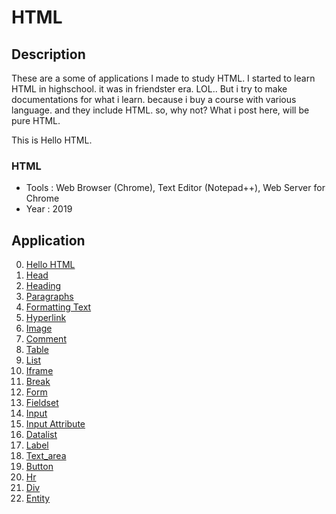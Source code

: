 # HTML

## Description
These are a some of applications I made to study HTML. I started to learn HTML in highschool. it was in friendster era. LOL..
But i try to make documentations for what i learn. because i buy a course with various language. and they include HTML. so, why not?
What i post here, will be pure HTML.

This is Hello HTML. 

### HTML
  - Tools : Web Browser (Chrome), Text Editor (Notepad++), Web Server for Chrome
  - Year : 2019

## Application
 0. [ Hello HTML ](https://github.com/Hidayat-rivai/html)
 1. [ Head ](https://github.com/Hidayat-rivai/html_head)
 2. [ Heading ](https://github.com/Hidayat-rivai/html_heading)
 3. [ Paragraphs ](https://github.com/Hidayat-rivai/html_paragraphs)
 4. [ Formatting Text ](https://github.com/Hidayat-rivai/html_formatting_text)
 5. [ Hyperlink ](https://github.com/Hidayat-rivai/html_hyperlink)
 6. [ Image ](https://github.com/Hidayat-rivai/html_image)
 7. [ Comment ](https://github.com/Hidayat-rivai/html_comment)
 8. [ Table ](https://github.com/Hidayat-rivai/html_table)
 9. [ List ](https://github.com/Hidayat-rivai/html_list)
 10. [ Iframe ](https://github.com/Hidayat-rivai/html_iframe)
 11. [ Break ](https://github.com/Hidayat-rivai/html_break)
 12. [ Form ](https://github.com/Hidayat-rivai/html_form)
 13. [ Fieldset ](https://github.com/Hidayat-rivai/html_fieldset)
 14. [ Input ](https://github.com/Hidayat-rivai/html_input)
 15. [ Input Attribute ](https://github.com/Hidayat-rivai/html_input_atribut)
 16. [ Datalist ](https://github.com/Hidayat-rivai/html_datalist)
 17. [ Label ](https://github.com/Hidayat-rivai/html_label)
 18. [ Text_area ](https://github.com/Hidayat-rivai/html_textarea)
 19. [ Button ](https://github.com/Hidayat-rivai/html_button)
 20. [ Hr ](https://github.com/Hidayat-rivai/html_hr)
 21. [ Div ](https://github.com/Hidayat-rivai/html_div)
 22. [ Entity ](https://github.com/Hidayat-rivai/html_entity)

